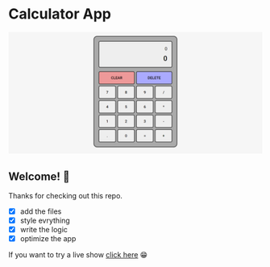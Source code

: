 # Calculator App

![Design preview for the Project: Calculator project](./icons/img1.PNG)

## Welcome! 👋

Thanks for checking out this repo.


- [x] add the files
- [x] style evrything
- [x] write the logic
- [x] optimize the app

If you want to try a live show [click here](https://souhailbouricha.github.io/Calculator/) 😁
